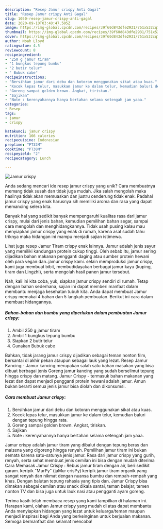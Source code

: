 ```yaml
---
description: "Resep Jamur crispy Anti Gagal"
title: "Resep Jamur crispy Anti Gagal"
slug: 1050-resep-jamur-crispy-anti-gagal
date: 2020-09-10T03:40:47.505Z
image: https://img-global.cpcdn.com/recipes/39f60d843dfe2931/751x532cq70/jamur-crispy-foto-resep-utama.jpg
thumbnail: https://img-global.cpcdn.com/recipes/39f60d843dfe2931/751x532cq70/jamur-crispy-foto-resep-utama.jpg
cover: https://img-global.cpcdn.com/recipes/39f60d843dfe2931/751x532cq70/jamur-crispy-foto-resep-utama.jpg
author: Noah Lloyd
ratingvalue: 4.5
reviewcount: 8
recipeingredient:
- "250 g jamur tiram"
- "1 bungkus tepung bumbu"
- "2 butir telur"
- " Bubuk cabe"
recipeinstructions:
- "Bersihkan jamur dari debu dan kotoran menggunakan sikat atau kuas."
- "Kocok lepas telur, masukkan jamur ke dalam telur, kemudian baluri dengan tepung hingga rata."
- "Goreng sampai golden brown. Angkat, tiriskan."
- "Sajikan"
- "Note : kerenyahannya hanya bertahan selama setengah jam yaaa."
categories:
- Resep
tags:
- jamur
- crispy

katakunci: jamur crispy 
nutrition: 166 calories
recipecuisine: Indonesian
preptime: "PT32M"
cooktime: "PT30M"
recipeyield: "2"
recipecategory: Lunch

---
```



![Jamur crispy](https://img-global.cpcdn.com/recipes/39f60d843dfe2931/751x532cq70/jamur-crispy-foto-resep-utama.jpg)

Anda sedang mencari ide resep jamur crispy yang unik? Cara membuatnya memang tidak susah dan tidak juga mudah. Jika salah mengolah maka hasilnya tidak akan memuaskan dan justru cenderung tidak enak. Padahal jamur crispy yang enak harusnya sih memiliki aroma dan rasa yang dapat memancing selera kita.

Banyak hal yang sedikit banyak mempengaruhi kualitas rasa dari jamur crispy, mulai dari jenis bahan, kemudian pemilihan bahan segar, sampai cara mengolah dan menghidangkannya. Tidak usah pusing kalau mau menyiapkan jamur crispy yang enak di rumah, karena asal sudah tahu triknya maka hidangan ini mampu menjadi sajian istimewa.

Lihat juga resep Jamur Tiram crispy enak lainnya. Jamur adalah jenis sayur yang memiliki kandungan protein cukup tinggi. Oleh sebab itu, jamur sering dijadikan bahan makanan pengganti daging atau sumber protein hewani oleh para vegan dan..jamur crispy kami. selain memproduksi jamur crispy, kami juga membuat bibit, membudidayakan berbagai jamur kayu (kuping, tiram dan Lingzhi), serta mengolah hasil panen jamur tersebut.


Nah, kali ini kita coba, yuk, siapkan jamur crispy sendiri di rumah. Tetap dengan bahan sederhana, sajian ini dapat memberi manfaat dalam membantu menjaga kesehatan tubuh kita. Anda dapat membuat Jamur crispy memakai 4 bahan dan 5 langkah pembuatan. Berikut ini cara dalam membuat hidangannya.

<!--inarticleads1-->

##### Bahan-bahan dan bumbu yang diperlukan dalam pembuatan Jamur crispy:

1. Ambil 250 g jamur tiram
1. Ambil 1 bungkus tepung bumbu
1. Siapkan 2 butir telur
1. Gunakan  Bubuk cabe


Bahkan, tidak jarang jamur crispy dijadikan sebagai teman nonton film, bersantai di akhir pekan ataupun sebagai lauk yang lezat. Resep Jamur Kancing - Jamur kancing merupakan salah satu bahan masakan yang bisa dibuat berbagai jenis Goreng jamur kancing yang sudah berselimut tepung hingga crispy dan matang. Jamur Crispy - termasuk bahan makanan yang lezat dan dapat menjadi pengganti protein hewani adalah jamur. Amun bukan berarti semua jenis jamur bisa diolah dan dikonsumsi. 

<!--inarticleads2-->

##### Cara membuat Jamur crispy:

1. Bersihkan jamur dari debu dan kotoran menggunakan sikat atau kuas.
1. Kocok lepas telur, masukkan jamur ke dalam telur, kemudian baluri dengan tepung hingga rata.
1. Goreng sampai golden brown. Angkat, tiriskan.
1. Sajikan
1. Note : kerenyahannya hanya bertahan selama setengah jam yaaa.


Jamur crispy adalah jamur tiram yang dibalut dengan tepung beras dan maizena yang digoreng hingga renyah. Pemilihan jamur tiram ini bukan semata karena satu-satunya jenis jamur. Rasa dari jamur crispy yang gurih, renyah, serta sehat membuat jenis cemilan ini bisa dengan mudah diterima Cara Memasak Jamur Crispy : Rebus jamur tiram dengan air, beri sedikit garam. keripik &#34;MurPy&#34; (jaMur crisPy) keripik jamur tiram organik yang sangat renyah dan nikmat dengan nuansa bumbu dan rempah-rempah yang khas. Dengan balutan tepung rahasia yang tipis dan. Jamur Crispy bisa dimakan sebagai cemilan atau snack dikala santai, teman belajar, temen nonton TV dan bisa juga untuk lauk nasi atau pengganti ayam goreng. 

Terima kasih telah membaca resep yang kami tampilkan di halaman ini. Harapan kami, olahan Jamur crispy yang mudah di atas dapat membantu Anda menyiapkan hidangan yang lezat untuk keluarga/teman maupun menjadi inspirasi bagi Anda yang berkeinginan untuk berjualan makanan. Semoga bermanfaat dan selamat mencoba!
